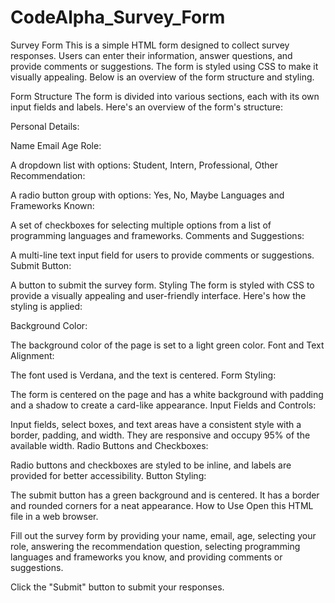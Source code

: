# CodeAlpha_Survey_Form
Survey Form
This is a simple HTML form designed to collect survey responses. Users can enter their information, answer questions, and provide comments or suggestions. The form is styled using CSS to make it visually appealing. Below is an overview of the form structure and styling.

Form Structure
The form is divided into various sections, each with its own input fields and labels. Here's an overview of the form's structure:

Personal Details:

Name
Email
Age
Role:

A dropdown list with options: Student, Intern, Professional, Other
Recommendation:

A radio button group with options: Yes, No, Maybe
Languages and Frameworks Known:

A set of checkboxes for selecting multiple options from a list of programming languages and frameworks.
Comments and Suggestions:

A multi-line text input field for users to provide comments or suggestions.
Submit Button:

A button to submit the survey form.
Styling
The form is styled with CSS to provide a visually appealing and user-friendly interface. Here's how the styling is applied:

Background Color:

The background color of the page is set to a light green color.
Font and Text Alignment:

The font used is Verdana, and the text is centered.
Form Styling:

The form is centered on the page and has a white background with padding and a shadow to create a card-like appearance.
Input Fields and Controls:

Input fields, select boxes, and text areas have a consistent style with a border, padding, and width. They are responsive and occupy 95% of the available width.
Radio Buttons and Checkboxes:

Radio buttons and checkboxes are styled to be inline, and labels are provided for better accessibility.
Button Styling:

The submit button has a green background and is centered. It has a border and rounded corners for a neat appearance.
How to Use
Open this HTML file in a web browser.

Fill out the survey form by providing your name, email, age, selecting your role, answering the recommendation question, selecting programming languages and frameworks you know, and providing comments or suggestions.

Click the "Submit" button to submit your responses.
